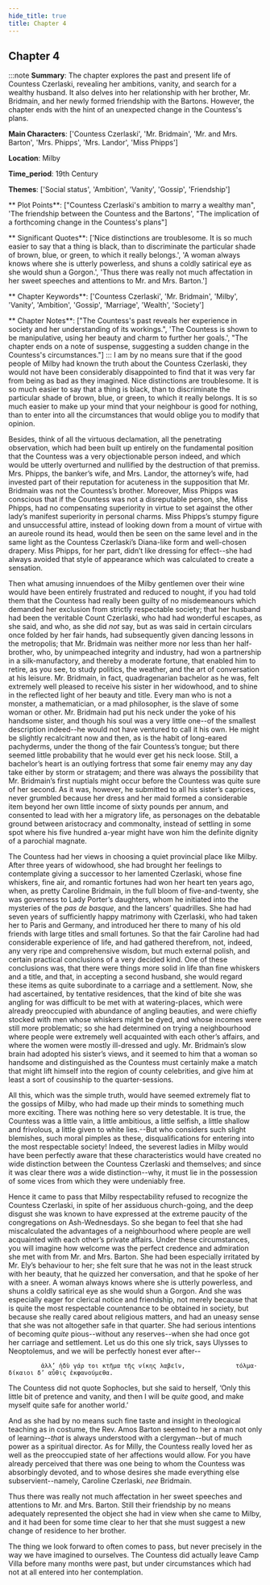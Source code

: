 ```yaml
---
hide_title: true
title: Chapter 4
---
```

## Chapter 4
:::note
**Summary**:
The chapter explores the past and present life of Countess Czerlaski, revealing her ambitions, vanity, and search for a wealthy husband. It also delves into her relationship with her brother, Mr. Bridmain, and her newly formed friendship with the Bartons. However, the chapter ends with the hint of an unexpected change in the Countess's plans.

**Main Characters**:
['Countess Czerlaski', 'Mr. Bridmain', 'Mr. and Mrs. Barton', 'Mrs. Phipps', 'Mrs. Landor', 'Miss Phipps']

**Location**:
Milby

**Time_period**:
19th Century

**Themes**:
['Social status', 'Ambition', 'Vanity', 'Gossip', 'Friendship']

** Plot Points**:
["Countess Czerlaski's ambition to marry a wealthy man", 'The friendship between the Countess and the Bartons', "The implication of a forthcoming change in the Countess's plans"]

** Significant Quotes**:
['Nice distinctions are troublesome. It is so much easier to say that a thing is black, than to discriminate the particular shade of brown, blue, or green, to which it really belongs.', 'A woman always knows where she is utterly powerless, and shuns a coldly satirical eye as she would shun a Gorgon.', 'Thus there was really not much affectation in her sweet speeches and attentions to Mr. and Mrs. Barton.']

** Chapter Keywords**:
['Countess Czerlaski', 'Mr. Bridmain', 'Milby', 'Vanity', 'Ambition', 'Gossip', 'Marriage', 'Wealth', 'Society']

** Chapter Notes**:
["The Countess's past reveals her experience in society and her understanding of its workings.", 'The Countess is shown to be manipulative, using her beauty and charm to further her goals.', "The chapter ends on a note of suspense, suggesting a sudden change in the Countess's circumstances."]
:::
I am by no means sure that if the good people of Milby had known the truth about the Countess Czerlaski, they would not have been considerably disappointed to find that it was very far from being as bad as they imagined. Nice distinctions are troublesome. It is so much easier to say that a thing is black, than to discriminate the particular shade of brown, blue, or green, to which it really belongs. It is so much easier to make up your mind that your neighbour is good for nothing, than to enter into all the circumstances that would oblige you to modify that opinion. 

Besides, think of all the virtuous declamation, all the penetrating observation, which had been built up entirely on the fundamental position that the Countess was a very objectionable person indeed, and which would be utterly overturned and nullified by the destruction of that premiss. Mrs. Phipps, the banker’s wife, and Mrs. Landor, the attorney’s wife, had invested part of their reputation for acuteness in the supposition that Mr. Bridmain was not the Countess’s brother. Moreover, Miss Phipps was conscious that if the Countess was not a disreputable person, she, Miss Phipps, had no compensating superiority in virtue to set against the other lady’s manifest superiority in personal charms. Miss Phipps’s stumpy figure and unsuccessful attire, instead of looking down from a mount of virtue with an aureole round its head, would then be seen on the same level and in the same light as the Countess Czerlaski’s Diana-like form and well-chosen drapery. Miss Phipps, for her part, didn’t like dressing for effect--she had always avoided that style of appearance which was calculated to create a sensation. 

Then what amusing innuendoes of the Milby gentlemen over their wine would have been entirely frustrated and reduced to nought, if you had told them that the Countess had really been guilty of no misdemeanours which demanded her exclusion from strictly respectable society; that her husband had been the veritable Count Czerlaski, who had had wonderful escapes, as she said, and who, as she did _not_ say, but as was said in certain circulars once folded by her fair hands, had subsequently given dancing lessons in the metropolis; that Mr. Bridmain was neither more nor less than her half-brother, who, by unimpeached integrity and industry, had won a partnership in a silk-manufactory, and thereby a moderate fortune, that enabled him to retire, as you see, to study politics, the weather, and the art of conversation at his leisure. Mr. Bridmain, in fact, quadragenarian bachelor as he was, felt extremely well pleased to receive his sister in her widowhood, and to shine in the reflected light of her beauty and title. Every man who is not a monster, a mathematician, or a mad philosopher, is the slave of some woman or other. Mr. Bridmain had put his neck under the yoke of his handsome sister, and though his soul was a very little one--of the smallest description indeed--he would not have ventured to call it his own. He might be slightly recalcitrant now and then, as is the habit of long-eared pachyderms, under the thong of the fair Countess’s tongue; but there seemed little probability that he would ever get his neck loose. Still, a bachelor’s heart is an outlying fortress that some fair enemy may any day take either by storm or stratagem; and there was always the possibility that Mr. Bridmain’s first nuptials might occur before the Countess was quite sure of her second. As it was, however, he submitted to all his sister’s caprices, never grumbled because her dress and her maid formed a considerable item beyond her own little income of sixty pounds per annum, and consented to lead with her a migratory life, as personages on the debatable ground between aristocracy and commonalty, instead of settling in some spot where his five hundred a-year might have won him the definite dignity of a parochial magnate. 

The Countess had her views in choosing a quiet provincial place like Milby. After three years of widowhood, she had brought her feelings to contemplate giving a successor to her lamented Czerlaski, whose fine whiskers, fine air, and romantic fortunes had won her heart ten years ago, when, as pretty Caroline Bridmain, in the full bloom of five-and-twenty, she was governess to Lady Porter’s daughters, whom he initiated into the mysteries of the _pas de basque_, and the lancers’ quadrilles. She had had seven years of sufficiently happy matrimony with Czerlaski, who had taken her to Paris and Germany, and introduced her there to many of his old friends with large titles and small fortunes. So that the fair Caroline had had considerable experience of life, and had gathered therefrom, not, indeed, any very ripe and comprehensive wisdom, but much external polish, and certain practical conclusions of a very decided kind. One of these conclusions was, that there were things more solid in life than fine whiskers and a title, and that, in accepting a second husband, she would regard these items as quite subordinate to a carriage and a settlement. Now, she had ascertained, by tentative residences, that the kind of bite she was angling for was difficult to be met with at watering-places, which were already preoccupied with abundance of angling beauties, and were chiefly stocked with men whose whiskers might be dyed, and whose incomes were still more problematic; so she had determined on trying a neighbourhood where people were extremely well acquainted with each other’s affairs, and where the women were mostly ill-dressed and ugly. Mr. Bridmain’s slow brain had adopted his sister’s views, and it seemed to him that a woman so handsome and distinguished as the Countess must certainly make a match that might lift himself into the region of county celebrities, and give him at least a sort of cousinship to the quarter-sessions. 

All this, which was the simple truth, would have seemed extremely flat to the gossips of Milby, who had made up their minds to something much more exciting. There was nothing here so very detestable. It is true, the Countess was a little vain, a little ambitious, a little selfish, a little shallow and frivolous, a little given to white lies.--But who considers such slight blemishes, such moral pimples as these, disqualifications for entering into the most respectable society! Indeed, the severest ladies in Milby would have been perfectly aware that these characteristics would have created no wide distinction between the Countess Czerlaski and themselves; and since it was clear there _was_ a wide distinction--why, it must lie in the possession of some vices from which they were undeniably free. 

Hence it came to pass that Milby respectability refused to recognize the Countess Czerlaski, in spite of her assiduous church-going, and the deep disgust she was known to have expressed at the extreme paucity of the congregations on Ash-Wednesdays. So she began to feel that she had miscalculated the advantages of a neighbourhood where people are well acquainted with each other’s private affairs. Under these circumstances, you will imagine how welcome was the perfect credence and admiration she met with from Mr. and Mrs. Barton. She had been especially irritated by Mr. Ely’s behaviour to her; she felt sure that he was not in the least struck with her beauty, that he quizzed her conversation, and that he spoke of her with a sneer. A woman always knows where she is utterly powerless, and shuns a coldly satirical eye as she would shun a Gorgon. And she was especially eager for clerical notice and friendship, not merely because that is quite the most respectable countenance to be obtained in society, but because she really cared about religious matters, and had an uneasy sense that she was not altogether safe in that quarter. She had serious intentions of becoming _quite_ pious--without any reserves--when she had once got her carriage and settlement. Let us do this one sly trick, says Ulysses to Neoptolemus, and we will be perfectly honest ever after-- 

             ἀλλ’ ἡδὺ γάρ τοι κτῆμα τῆς νίκης λαβεῖν,              τόλμα· δίκαιοι δ’ αὖθις ἐκφανούμεθα. 

The Countess did not quote Sophocles, but she said to herself, ‘Only this little bit of pretence and vanity, and then I will be _quite_ good, and make myself quite safe for another world.’ 

And as she had by no means such fine taste and insight in theological teaching as in costume, the Rev. Amos Barton seemed to her a man not only of learning--_that_ is always understood with a clergyman--but of much power as a spiritual director. As for Milly, the Countess really loved her as well as the preoccupied state of her affections would allow. For you have already perceived that there was one being to whom the Countess was absorbingly devoted, and to whose desires she made everything else subservient--namely, Caroline Czerlaski, _nee_ Bridmain. 

Thus there was really not much affectation in her sweet speeches and attentions to Mr. and Mrs. Barton. Still their friendship by no means adequately represented the object she had in view when she came to Milby, and it had been for some time clear to her that she must suggest a new change of residence to her brother. 

The thing we look forward to often comes to pass, but never precisely in the way we have imagined to ourselves. The Countess did actually leave Camp Villa before many months were past, but under circumstances which had not at all entered into her contemplation. 

